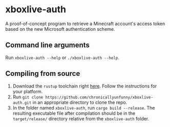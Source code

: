 # xboxlive-auth
A proof-of-concept program to retrieve a Minecraft account's access token based on the new Microsoft authentication scheme.

## Command line arguments

Run `xboxlive-auth --help` or `./xboxlive-auth --help`.

## Compiling from source

1. Download the `rustup` toolchain right [here](https://rustup.rs/). Follow the instructions for your platform.
2. Run `git clone https://github.com/chronicallyunfunny/xboxlive-auth.git` in an appropriate directory to clone the repo.
3. In the folder named `xboxlive-auth`, run `cargo build --release`. The resulting executable file after compilation should be in the `target/release/` directory relative from the `xboxlive-auth` folder.

